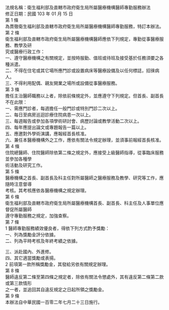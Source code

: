 法規名稱：衛生福利部及直轄市政府衛生局所屬醫療機構醫師專勤服務辦法  
修正日期：民國 103 年 01 月 15 日  
第 1 條  
為貫徹衛生福利部及直轄市政府衛生局所屬醫療機構醫師專勤服務，特訂本辦法。  
第 2 條  
衛生福利部及直轄市政府衛生局所屬醫療機構醫師應依下列規定，專勤從事醫療服務、教學及研  
究或醫療行政工作：  
一、遵守醫療機構之有關規定，並按時服勤、值班或待班及接受基於任務須要之各種派遣。  
二、不得在住宅或其它場所應門診或設置病床等醫療設備及以任何標誌，招徠病人。  
三、不得利用配偶、親友開業之場所或設備從事醫療服務。  
第 3 條  
擔任主治醫師職務以上者，除依前條規定外，並應遵守下列規定。但首長、副首長不在此限：  
一、需應門診者，每週擔任一般門診或特別門診二次以上。  
二、每日至病房巡迴診療住院病患一次以上。  
三、每週報告或參加各項學術研討會、病歷討論或教學活動二次以上。  
四、每年應提出論文或專題報告一篇以上。  
五、應邀對外學術演講，應報經首長核准。  
六、兼任本醫療機構外之工作，應依有關法令規定辦理，並須事前報經首長核准。  
第 4 條  
住院總醫師、住院醫師除依第二條之規定外，應接受上級醫師指導，從事臨床服務並參加各種學  
術活動及研究工作。  
第 5 條  
醫療機構之首長、副首長及科主任對所屬醫師之醫療服務及教學、研究等工作，應隨時注意督導  
考核。其考核應依各醫療機構之規定辦理。  
第 6 條  
衛生福利部及直轄市政府衛生局所屬醫療機構首長、副首長、科主任及人事單位應督促所屬醫師  
遵守專勤服務之規定，加強查察。  
第 7 條  
1 醫師專勤服務績效優良者，得依下列方式酌予獎勵：  
一、列為獎勵金評分依據。  
二、列為平時考核及年終考績之依據。  


三、派赴國內、外進修。  
四、其它適當獎勵或表揚。  
2 前項第一款所稱獎勵金，其發給另依有關規定辦理。  
第 8 條  
醫師違反第二條至第四條之規定者，除依有關法令懲處外，其有違反第二條第二款或第三款情形  
之一者，並追回其自違反規定之日起所領之獎勵金。  
第 9 條  
本辦法自中華民國一百零二年七月二十三日施行。  


